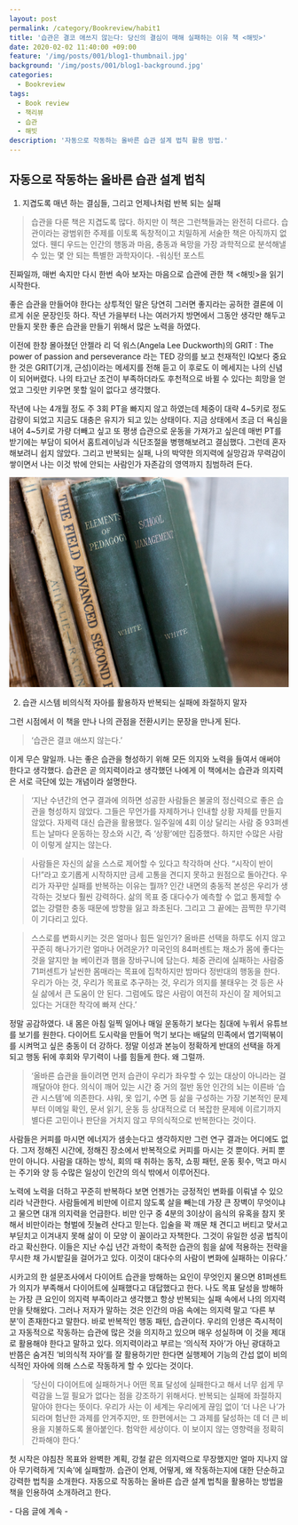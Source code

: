 ```yaml
---
layout: post
permalink: /category/Bookreview/habit1
title: '습관은 결코 애쓰지 않는다: 당신의 결심이 매해 실패하는 이유 책 <해빗>'
date: 2020-02-02 11:40:00 +09:00
feature: '/img/posts/001/blog1-thumbnail.jpg'
background: '/img/posts/001/blog1-background.jpg'
categories:
  - Bookreview
tags:
  - Book review
  - 책리뷰
  - 습관
  - 해빗
description: '자동으로 작동하는 올바른 습관 설계 법칙 활용 방법.'
---
```




## 자동으로 작동하는 올바른 습관 설계 법칙



1. 지겹도록 매년 하는 결심들, 그리고 언제나처럼 반복 되는 실패



> 습관을 다룬 책은 지겹도록 많다. 하지만 이 책은 그런책들과는 완전히 다르다. 습관이라는 광범위한 주제를 이토록 독창적이고 치밀하게 서술한 책은 아직까지 없었다. 웬디 우드는 인간의 행동과 마음, 충동과 욕망을 가장 과학적으로 분석해낼 수 있는 몇 안 되는 특별한 과학자이다. -워싱턴 포스트



진짜일까, 매번 속지만 다시 한번 속아 보자는 마음으로 습관에 관한 책 <해빗>을 읽기 시작한다.



좋은 습관을 만들어야 한다는 상투적인 말은 당연히 그러면 좋지라는 공허한 결론에 이르게 쉬운 문장인듯 하다. 작년 가을부터 나는 여러가지 방면에서 그동안 생각만 해두고 만들지 못한 좋은 습관을 만들기 위해서 많은 노력을 하였다.



이전에 한창 몰아쳤던 안젤라 리 덕 워스(Angela Lee Duckworth)의 GRIT : The power of passion and perseverance 라는 TED 강의를 보고 천재적인 IQ보다 중요한 것은 GRIT(기개, 근성)이라는 메세지를 전해 듣고 이 후로도 이 메세지는 나의 신념이 되어버렸다. 나의 타고난 조건이 부족하더라도 후천적으로 바뀔 수 있다는 희망을 얻었고 그릿만 키우면 못할 일이 없다고 생각했다.



작년에 나는 4개월 정도 주 3회 PT을 빠지지 않고 하였는데 체중이 대략 4~5키로 정도 감량이 되었고 지금도 대충은 유지가 되고 있는 상태이다. 지금 상태에서 조금 더 욕심을 내어 4~5키로 가량 더빼고 싶고 또 평생 습관으로 운동을 가져가고 싶은데 매번 PT를 받기에는 부담이 되어서 홈트레이닝과 식단조절을 병행해보려고 결심했다. 그런데 혼자 해보려니 쉽지 않았다. 그리고 반복되는 실패, 나의 박약한 의지력에 실망감과 무력감이 쌓이면서 나는 이것 밖에 안되는 사람인가 자존감의 영역까지 침범하려 든다.



![habit](/img/posts/001/habit1.jpg)



2. 습관 시스템 비의식적 자아를 활용하자 반복되는 실패에 좌절하지 말자



그런 시점에서 이 책을 만나 나의 관점을 전환시키는 문장을 만나게 된다.

> ‘습관은 결코 애쓰지 않는다.’



이게 무슨 말일까. 나는 좋은 습관을 형성하기 위해 모든 의지와 노력을 들여서 애써야 한다고 생각했다. 습관은 곧 의지력이라고 생각했던 나에게 이 책에서는 습관과 의지력은 서로 극단에 있는 개념이라 설명한다.



> ‘지난 수년간의 연구 결과에 의하면 성공한 사람들은 불굴의 정신력으로 좋은 습관을 형성하지 않았다. 그들은 무언가를 자제하거나 인내할 상황 자체를 만들지 않았다. 자제력 대신 습관을 활용했다. 일주일에 4회 이상 달리는 사람 중 93퍼센트는 날마다 운동하는 장소와 시간, 즉 ‘상황’에만 집중했다. 하지만 수많은 사람이 이렇게 살지는 않는다.

> 사람들은 자신의 삶을 스스로 제어할 수 있다고 착각하며 산다. “시작이 반이다!”라고 호기롭게 시작하지만 금세 고통을 견디지 못하고 원점으로 돌아간다. 우리가 자꾸만 실패를 반복하는 이유는 뭘까? 인간 내면의 충동적 본성은 우리가 생각하는 것보다 훨씬 강력하다. 삶의 목표 중 대다수가 예측할 수 없고 통제할 수 없는 강렬한 충동 때문에 방향을 잃고 좌초된다. 그리고 그 끝에는 끔찍한 무기력이 기다리고 있다.

> 스스로를 변화시키는 것은 얼마나 힘든 일인가? 올바른 선택을 하루도 쉬지 않고 꾸준히 해나가기란 얼마나 어려운가? 미국인의 84퍼센트는 채소가 몸에 좋다는 것을 알지만 늘 베이컨과 햄을 장바구니에 담는다. 체중 관리에 실패하는 사람중 71퍼센트가 날씬한 몸매라는 목표에 집착하지만 밤마다 정반대의 행동을 한다. 우리가 아는 것, 우리가 목표로 추구하는 것, 우리가 의지를 불태우는 것 등은 사실 삶에서 큰 도움이 안 된다. 그럼에도 많은 사람이 여전히 자신이 잘 제어되고 있다는 거대한 착각에 빠져 산다.’



정말 공감하였다. 내 몸은 아침 일찍 일어나 매일 운동하기 보다는 침대에 누워서 유튜브를 보기를 원한다. 다이어트 도시락을 만들어 먹기 보다는 배달의 민족에서 엽기떡볶이를 시켜먹고 싶은 충동이 더 강하다. 정말 이성과 본능이 정확하게 반대의 선택을 하게 되고 행동 뒤에 후회와 무기력이 나를 힘들게 한다. 왜 그럴까.  



> ‘올바른 습관을 들이려면 먼저 습관이 우리가 좌우할 수 있는 대상이 아니라는 걸 깨달아야 한다. 의식이 깨어 있는 시간 중 거의 절반 동안 인간의 뇌는 이른바 ‘습관 시스템’에 의존한다. 샤워, 옷 입기, 수면 등 삶을 구성하는 가장 기본적인 문제부터 이메일 확인, 문서 읽기, 운동 등 상대적으로 더 복잡한 문제에 이르기까지 별다른 고민이나 판단을 거치지 않고 무의식적으로 반복한다는 것이다.



사람들은 커피를 마시면 에너지가 샘솟는다고 생각하지만 그런 연구 결과는 어디에도 없다. 그저 정해진 시간에, 정해진 장소에서 반복적으로 커피를 마시는 것 뿐이다. 커피 뿐만이 아니다. 사람을 대하는 방식, 회의 때 취하는 동작, 쇼핑 패턴, 운동 횟수, 먹고 마시는 주기와 양 등 수많은 일상이 인간의 의식 밖에서 이루어진다.



노력에 노력을 더하고 꾸준히 반복하다 보면 언젠가는 긍정적인 변화를 이뤄낼 수 있으리라 낙관한다. 사람들에게 비만에 이르지 않도록 살을 빼는데 가장 큰 장벽이 무엇이냐고 물으면 대개 의지력을 언급한다. 비만 인구 중 4분의 3이상이 음식의 유혹을 참지 못해서 비만이라는 형벌에 짓눌려 산다고 믿는다. 입술을 꽉 깨문 채 견디고 버티고 맞서고 부딛치고 이겨내지 못해 삶이 이 모양 이 꼴이라고 자책한다. 그것이 유일한 성공 법칙이라고 확신한다. 이들은 지난 수십 년간 과학이 축적한 습관의 힘을 삶에 적용하는 전략을 무시한 채 가시밭길을 걸어가고 있다. 이것이 대다수의 사람이 변화에 실패하는 이유다.’



시카고의 한 설문조사에서 다이어트 습관을 방해하는 요인이 무엇인지 물으면 81퍼센트가 의지가 부족해서 다이어트에 실패했다고 대답했다고 한다. 나도 목표 달성을 방해하는 가장 큰 요인이 의지력 부족이라고 생각했고 항상 반복되는 실패 속에서 나의 의지력만을 탓해왔다. 그러나 저자가 말하는 것은 인간의 마음 속에는 의지력 말고 ‘다른 부분’이 존재한다고 말한다. 바로 반복적인 행동 패턴, 습관이다. 우리의 인생은 즉시적이고 자동적으로 작동하는 습관에 많은 것을 의지하고 있으며 매우 성실하며 이 것을 제대로 활용해야 한다고 말하고 있다. 의지력이라고 부르는 ‘의식적 자아’가 아닌 광대하고 반쯤은 숨겨진 ‘비의식적 자아’를 잘 활용하기만 한다면 실행제어 기능의 간섭 없이 비의식적인 자아에 의해 스스로 작동하게 할 수 있다는 것이다.



> ‘당신이 다이어트에 실패하거나 어떤 목표 달성에 실패한다고 해서 너무 쉽게 무력감을 느낄 필요가 없다는 점을 강조하기 위해서다. 반복되는 실패에 좌절하지 말아야 한다는 뜻이다. 우리가 사는 이 세계는 우리에게 끊임 없이 ‘더 나은 나’가 되라며 험난한 과제를 안겨주지만, 또 한편에서는 그 과제를 달성하는 데 더 큰 비용을 지불하도록 몰아붙인다. 험악한 세상이다. 이 보이지 않는 영향력을 정확히 간파해야 한다.’



첫 시작은 야침찬 목표와 완벽한 계획, 강철 같은 의지력으로 무장했지만 얼마 지나지 않아 무기력하게 ‘지속’에 실패할까. 습관이 언제, 어떻게, 왜 작동하는지에 대한 단순하고 강력한 법칙을 소개한다. 자동으로 작동하는 올바른 습관 설계 법칙을 활용하는 방법을 책을 인용하여 소개하려고 한다.



\- 다음 글에 계속 -
